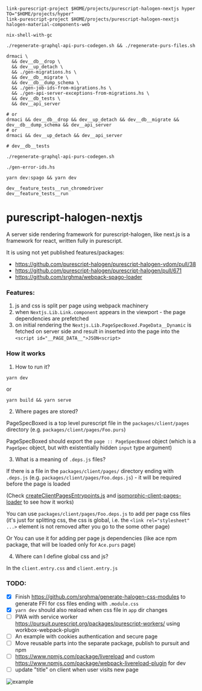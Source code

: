 ```
link-purescript-project $HOME/projects/purescript-halogen-nextjs hyper TO="$HOME/projects/hyper"
link-purescript-project $HOME/projects/purescript-halogen-nextjs halogen-material-components-web

nix-shell-with-gc

./regenerate-graphql-api-purs-codegen.sh && ./regenerate-purs-files.sh

drmaci \
  && dev__db__drop \
  && dev__up_detach \
  && ./gen-migrations.hs \
  && dev__db__migrate \
  && dev__db__dump_schema \
  && ./gen-job-ids-from-migrations.hs \
  && ./gen-api-server-exceptions-from-migrations.hs \
  && dev__db_tests \
  && dev__api_server

# or
drmaci && dev__db__drop && dev__up_detach && dev__db__migrate && dev__db__dump_schema && dev__api_server
# or
drmaci && dev__up_detach && dev__api_server

# dev__db__tests

./regenerate-graphql-api-purs-codegen.sh

./gen-error-ids.hs

yarn dev:spago && yarn dev

dev__feature_tests__run_chromedriver
dev__feature_tests__run
```

# purescript-halogen-nextjs

A server side rendering framework for purescript-halogen, like next.js is a framework for react,
written fully in purescript.

It is using not yet published features/packages:
- https://github.com/purescript-halogen/purescript-halogen-vdom/pull/38
- https://github.com/purescript-halogen/purescript-halogen/pull/671
- https://github.com/srghma/webpack-spago-loader

### Features:

1. js and css is split per page using webpack machinery
1. when `Nextjs.Lib.Link.component` appears in the viewport - the page dependencies are prefetched
1. on initial rendering the `Nextjs.Lib.PageSpecBoxed.PageData__Dynamic` is fetched on server side and result in
inserted into the page into the `<script id="__PAGE_DATA__">JSON<script>`

### How it works

1. How to run it?

```
yarn dev
```

or

```
yarn build && yarn serve
```

2. Where pages are stored?

PageSpecBoxed is a top level purescript file in the `packages/client/pages` directory (e.g. `packages/client/pages/Foo.purs`)

PageSpecBoxed should export the `page :: PageSpecBoxed` object (which is a `PageSpec` object, but with existentially hidden `input` type
argument)

3. What is a meaning of `.deps.js` files?

If there is a file in the `packages/client/pages/` directory ending with `.deps.js` (e.g. `packages/client/pages/Foo.deps.js`) - it will be
required before the page is loaded

(Check [createClientPagesEntrypoints.js](https://github.com/srghma/purescript-halogen-nextjs/blob/0e26569df6452dc1e7983d6f629448e70e4e6f2c/webpack/config/createClientPagesEntrypoints.js#L71)
and [isomorphic-client-pages-loader](https://github.com/srghma/purescript-halogen-nextjs/blob/0e26569df6452dc1e7983d6f629448e70e4e6f2c/webpack/lib/isomorphic-client-pages-loader.js#L30-L33)
to see how it works)

You can use `packages/client/pages/Foo.deps.js` to add per page css files (it's just for splitting css, the css is global, i.e.
the `<link rel="stylesheet" ...>` element is not removed after you go to the some other page)

Or You can use it for adding per page js dependencies (like ace npm package, that will be loaded only for `Ace.purs` page)

4. Where can I define global css and js?

In the `client.entry.css` and `client.entry.js`


### TODO:

- [x] Finish https://github.com/srghma/generate-halogen-css-modules to generate FFI for css files ending with `.module.css`
- [x] `yarn dev` should also reaload when css file in `app` dir changes
- [ ] PWA with service worker https://pursuit.purescript.org/packages/purescript-workers/ using workbox-webpack-plugin
- [ ] An example with cookies authentication and secure page
- [ ] Move reusable parts into the separate package, publish to pursuit and npm
- [ ] https://www.npmjs.com/package/livereload and custom https://www.npmjs.com/package/webpack-livereload-plugin for dev
- [ ] update "title" on client when user visits new page

![example](https://i.imgur.com/VF5UY5s.png)

